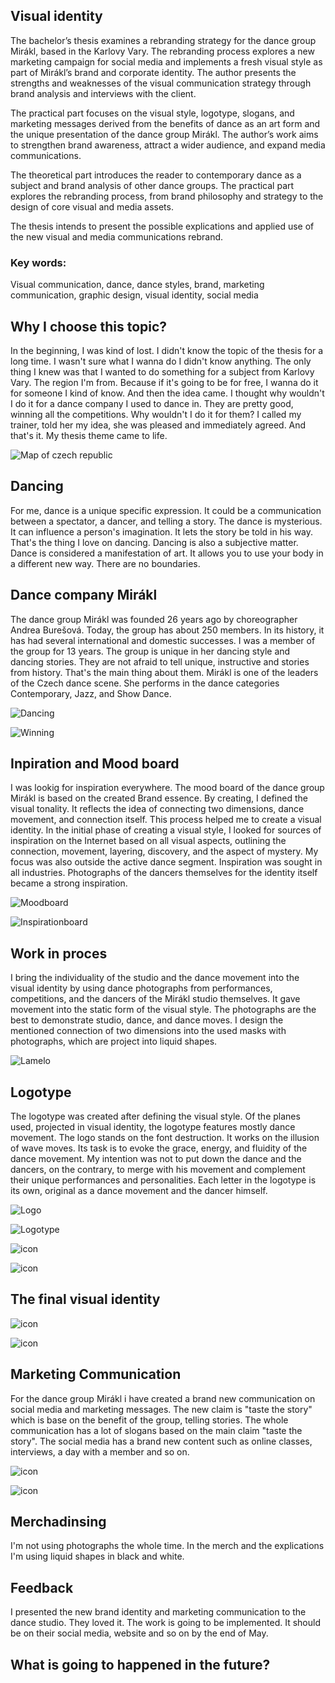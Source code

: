 
## Visual identity

The bachelor’s thesis examines a rebranding strategy for the dance group Mirákl, based in the Karlovy Vary. The rebranding process explores a new marketing campaign for social media and implements a fresh visual style as part of Mirákl’s brand and corporate identity. The author presents the strengths and weaknesses of the visual communication strategy through brand analysis and interviews with the client.

The practical part focuses on the visual style, logotype, slogans, and marketing messages derived from the benefits of dance as an art form and the unique presentation of the dance group Mirákl. The author’s work aims to strengthen brand awareness, attract a wider audience, and expand media communications.

The theoretical part introduces the reader to contemporary dance as a subject and brand analysis of other dance groups. The practical part explores the rebranding process, from brand philosophy and strategy to the design of core visual and media assets.

The thesis intends to present the possible explications and applied use of the new visual and media communications rebrand.

### Key words: 
Visual communication, dance, dance styles, brand, marketing communication, graphic design, visual identity, social media

## Why I choose this topic?

In the beginning, I was kind of lost. I didn't know the topic of the thesis for a long time. I wasn't sure what I wanna do I didn't know anything. The only thing I knew was that I wanted to do something for a subject from Karlovy Vary. The region I'm from. Because if it's going to be for free, I wanna do it for someone I kind of know. And then the idea came. I thought why wouldn't I do it for a dance company I used to dance in. They are pretty good, winning all the competitions. Why wouldn't I do it for them? I called my trainer, told her my idea, she was pleased and immediately agreed. And that's it. My thesis theme came to life. 

![Map of czech republic](img/map.png)

## Dancing

For me, dance is a unique specific expression. It could be a communication between a spectator, a dancer, and telling a story. The dance is mysterious. It can influence a person's imagination. It lets the story be told in his way. That's the thing I love on dancing. Dancing is also a subjective matter. Dance is considered a manifestation of art. It allows you to use your body in a different new way. There are no boundaries.

## Dance company Mirákl

The dance group Mirákl was founded 26 years ago by choreographer Andrea Burešová. Today, the group has about 250 members. In its history, it has had several international and domestic successes. I was a member of the group for 13 years. The group is unique in her dancing style and dancing stories. They are not afraid to tell unique, instructive and stories from history. That's the main thing about them. Mirákl is one of the leaders of the Czech dance scene. She performs in the dance categories Contemporary, Jazz, and Show Dance.

![Dancing](img/dancing01.jpg)

![Winning ](img/Winning02.jpg)

## Inpiration and Mood board

I was lookig for inspiration everywhere. The mood board of the dance group Mirákl is based on the created Brand essence. By creating, I defined the visual tonality. It reflects the idea of connecting two dimensions, dance movement, and connection itself. This process helped me to create a visual identity. In the initial phase of creating a visual style, I looked for sources of inspiration on the Internet based on all visual aspects, outlining the connection, movement, layering, discovery, and the aspect of mystery. My focus was also outside the active dance segment. Inspiration was sought in all industries. Photographs of the dancers themselves for the identity itself became a strong inspiration.

![Moodboard](img/moodboard.png)

![Inspirationboard](img/inspiration_board.png)

## Work in proces

I bring the individuality of the studio and the dance movement into the visual identity by using dance photographs from performances, competitions, and the dancers of the Mirákl studio themselves. It gave movement into the static form of the visual style. The photographs are the best to demonstrate studio, dance, and dance moves. I design the mentioned connection of two dimensions into the used masks with photographs, which are project into liquid shapes.

![Lamelo](img/lamelo.png)

## Logotype

The logotype was created after defining the visual style. Of the planes used, projected in visual identity, the logotype features mostly dance movement. The logo stands on the font destruction. It works on the illusion of wave moves. Its task is to evoke the grace, energy, and fluidity of the dance movement. My intention was not to put down the dance and the dancers, on the contrary, to merge with his movement and complement their unique performances and personalities. Each letter in the logotype is its own, original as a dance movement and the dancer himself. 

![Logo](img/novy_logo-02.png)

![Logotype](img/INVERZ_logo-09.png)

![icon](img/ikona_M-10.png)

![icon](img/Mirakl_logo_new-01.png)

## The final visual identity

![icon](img/exhibice_RND1.png)

![icon](img/ZK_RND6.png)

## Marketing Communication 

For the dance group Mirákl i have created a brand new communication on social media and marketing messages. The new claim is "taste the story" which is base on the benefit of the group, telling stories. The whole communication has a lot of slogans based on the main claim "taste the story". The social media has a brand new content such as online classes, interviews, a day with a member and so on.

![icon](img/claimy_slogan-12.png)

![icon](img/social_media_instagram.png)

## Merchadinsing 

I'm not using photographs the whole time. In the merch and the explications I'm using liquid shapes in black and white.

## Feedback

I presented the new brand identity and marketing communication to the dance studio. They loved it. The work is going to be implemented. It should be on their social media, website and so on by the end of May. 

## What is going to happened in the future? 



